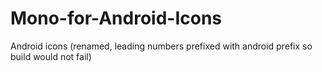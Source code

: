 Mono-for-Android-Icons
======================

Android icons (renamed, leading numbers prefixed with android prefix so build would not fail)